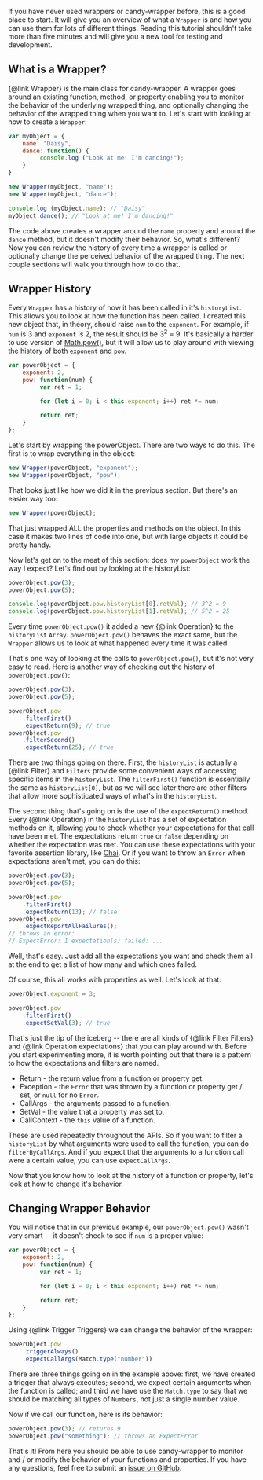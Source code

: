 If you have never used wrappers or candy-wrapper before, this is a good place to start. It will give you an overview of what a `Wrapper` is and how you can use them for lots of different things. Reading this tutorial shouldn't take more than five minutes and will give you a new tool for testing and development.

## What is a Wrapper?
{@link Wrapper} is the main class for candy-wrapper. A wrapper goes around an existing function, method, or property
enabling you to monitor the behavior of the underlying wrapped thing, and optionally changing the behavior of
the wrapped thing when you want to. Let's start with looking at how to create a `Wrapper`:

``` js
var myObject = {
    name: "Daisy",
    dance: function() {
         console.log ("Look at me! I'm dancing!");
    }
}

new Wrapper(myObject, "name");
new Wrapper(myObject, "dance");

console.log (myObject.name); // "Daisy"
myObject.dance(); // "Look at me! I'm dancing!"
```

The code above creates a wrapper around the `name` property and around the `dance` method, but it doesn't modify their behavior. So, what's different? Now you can review the history of every time a wrapper is called or optionally change the
perceived behavior of the wrapped thing. The next couple sections will walk you through how to do that.

## Wrapper History
Every `Wrapper` has a history of how it has been called in it's `historyList`. This allows you to look at how the function has been called. I created this new object that, in theory,
should raise `num` to the `exponent`. For example, if `num` is 3 and `exponent` is 2, the result should be 3<sup>2</sup> = 9. It's basically a harder to use version of [Math.pow()](https://developer.mozilla.org/en-US/docs/Web/JavaScript/Reference/Global_Objects/Math/pow), but it will allow us to play around with viewing the history of both `exponent` and `pow`.

``` js
var powerObject = {
    exponent: 2,
    pow: function(num) {
         var ret = 1;

         for (let i = 0; i < this.exponent; i++) ret *= num;

         return ret;
    }
};
```

Let's start by wrapping the powerObject. There are two ways to do this. The first is to wrap everything in the object:

``` js
new Wrapper(powerObject, "exponent");
new Wrapper(powerObject, "pow");
```

That looks just like how we did it in the previous section. But there's an easier way too:

``` js
new Wrapper(powerObject);
```

That just wrapped ALL the properties and methods on the object. In this case it makes two lines of code into one, but with large objects it could be pretty handy.

Now let's get on to the meat of this section: does my `powerObject` work the way I expect? Let's find out by looking at the historyList:

``` js
powerObject.pow(3);
powerObject.pow(5);

console.log(powerObject.pow.historyList[0].retVal); // 3^2 = 9
console.log(powerObject.pow.historyList[1].retVal); // 5^2 = 25
```

Every time `powerObject.pow()` it added a new {@link Operation} to the `historyList` `Array`. `powerObject.pow()` behaves the exact same, but the `Wrapper` allows us to look at what happened every time it was called.

That's one way of looking at the calls to `powerObject.pow()`, but it's not very easy to read. Here is another way of checking out the history of `powerObject.pow()`:

``` js
powerObject.pow(3);
powerObject.pow(5);

powerObject.pow
    .filterFirst()
    .expectReturn(9); // true
powerObject.pow
    .filterSecond()
    .expectReturn(25); // true
```

There are two things going on there. First, the `historyList` is actually a {@link Filter} and `Filters` provide some convenient ways of accessing specific items in the `historyList`. The `filterFirst()` function is essentially the same as `historyList[0]`, but as we will see later there are other filters that allow more sophisticated ways of what's in the `historyList`.

The second thing that's going on is the use of the `expectReturn()` method. Every {@link Operation} in the `historyList` has a set of expectation methods on it, allowing you to check whether your expectations for that call have been met. The expectations return `true` or `false` depending on whether the expectation was met. You can use these expectations with your favorite assertion library, like [Chai](http://chaijs.com/). Or if you want to throw an `Error` when expectations aren't met, you can do this:

``` js
powerObject.pow(3);
powerObject.pow(5);

powerObject.pow
    .filterFirst()
    .expectReturn(13); // false
powerObject.pow
    .expectReportAllFailures();
// throws an error:
// ExpectError: 1 expectation(s) failed: ...
```

Well, that's easy. Just add all the expectations you want and check them all at the end to get a list of how many and which ones failed.

Of course, this all works with properties as well. Let's look at that:

``` js
powerObject.exponent = 3;

powerObject.pow
    .filterFirst()
    .expectSetVal(3); // true
```

That's just the tip of the iceberg -- there are all kinds of {@link Filter Filters} and {@link Operation expectations} that you can play around with. Before you start experimenting more, it is worth pointing out that there is a pattern to how the expectations and filters are named.

* Return - the return value from a function or property get.
* Exception - the `Error` that was thrown by a function or property get / set, or `null` for no `Error`.
* CallArgs - the arguments passed to a function.
* SetVal - the value that a property was set to.
* CallContext - the `this` value of a function.

These are used repeatedly throughout the APIs. So if you want to filter a `historyList` by what arguments were used to call the function, you can do `filterByCallArgs`. And if you expect that the arguments to a function call were a certain value, you can use `expectCallArgs`.

Now that you know how to look at the history of a function or property, let's look at how to change it's behavior.

## Changing Wrapper Behavior

You will notice that in our previous example, our `powerObject.pow()` wasn't very smart -- it doesn't check to see if `num` is a proper value:

``` js
var powerObject = {
    exponent: 2,
    pow: function(num) {
         var ret = 1;

         for (let i = 0; i < this.exponent; i++) ret *= num;

         return ret;
    }
};
```

Using {@link Trigger Triggers} we can change the behavior of the wrapper:

``` js
powerObject.pow
    .triggerAlways()
    .expectCallArgs(Match.type("number"))
```

There are three things going on in the example above: first, we have created a trigger that
always executes; second, we expect certain arguments when the function is called; and third we
have use the `Match.type` to say that we should be matching all types of `Numbers`, not just a single number value.

Now if we call our function, here is its behavior:

``` js
powerObject.pow(3); // returns 9
powerObject.pow("something"); // throws an ExpectError
```

That's it! From here you should be able to use candy-wrapper to monitor and / or modify the behavior of your functions and properties. If you have any questions, feel free to submit an [issue on GitHub](https://github.com/apowers313/candy-wrapper/issues).
